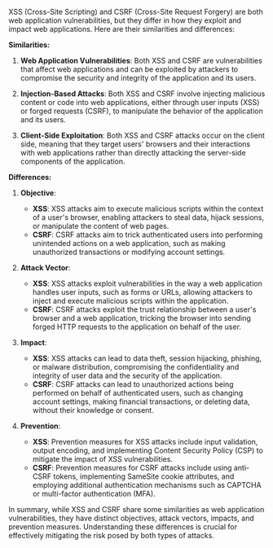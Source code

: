 XSS (Cross-Site Scripting) and CSRF (Cross-Site Request Forgery) are both web application vulnerabilities, but they differ in how they exploit and impact web applications. Here are their similarities and differences:

**Similarities:**

1. **Web Application Vulnerabilities**: Both XSS and CSRF are vulnerabilities that affect web applications and can be exploited by attackers to compromise the security and integrity of the application and its users.

2. **Injection-Based Attacks**: Both XSS and CSRF involve injecting malicious content or code into web applications, either through user inputs (XSS) or forged requests (CSRF), to manipulate the behavior of the application and its users.

3. **Client-Side Exploitation**: Both XSS and CSRF attacks occur on the client side, meaning that they target users' browsers and their interactions with web applications rather than directly attacking the server-side components of the application.

**Differences:**

1. **Objective**:
   - **XSS**: XSS attacks aim to execute malicious scripts within the context of a user's browser, enabling attackers to steal data, hijack sessions, or manipulate the content of web pages.
   - **CSRF**: CSRF attacks aim to trick authenticated users into performing unintended actions on a web application, such as making unauthorized transactions or modifying account settings.

2. **Attack Vector**:
   - **XSS**: XSS attacks exploit vulnerabilities in the way a web application handles user inputs, such as forms or URLs, allowing attackers to inject and execute malicious scripts within the application.
   - **CSRF**: CSRF attacks exploit the trust relationship between a user's browser and a web application, tricking the browser into sending forged HTTP requests to the application on behalf of the user.

3. **Impact**:
   - **XSS**: XSS attacks can lead to data theft, session hijacking, phishing, or malware distribution, compromising the confidentiality and integrity of user data and the security of the application.
   - **CSRF**: CSRF attacks can lead to unauthorized actions being performed on behalf of authenticated users, such as changing account settings, making financial transactions, or deleting data, without their knowledge or consent.

4. **Prevention**:
   - **XSS**: Prevention measures for XSS attacks include input validation, output encoding, and implementing Content Security Policy (CSP) to mitigate the impact of XSS vulnerabilities.
   - **CSRF**: Prevention measures for CSRF attacks include using anti-CSRF tokens, implementing SameSite cookie attributes, and employing additional authentication mechanisms such as CAPTCHA or multi-factor authentication (MFA).

In summary, while XSS and CSRF share some similarities as web application vulnerabilities, they have distinct objectives, attack vectors, impacts, and prevention measures. Understanding these differences is crucial for effectively mitigating the risk posed by both types of attacks.